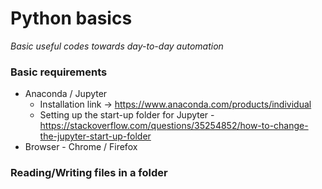# Python basics
_Basic useful codes towards day-to-day automation_

### Basic requirements
* Anaconda / Jupyter  
  - Installation link -> https://www.anaconda.com/products/individual
  - Setting up the start-up folder for Jupyter - https://stackoverflow.com/questions/35254852/how-to-change-the-jupyter-start-up-folder
* Browser - Chrome / Firefox

### Reading/Writing files in a folder

 
